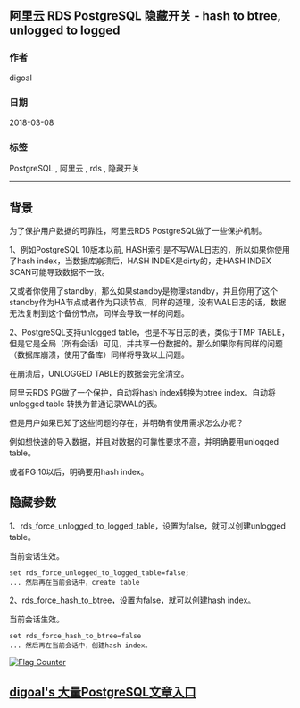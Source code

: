## 阿里云 RDS PostgreSQL 隐藏开关 - hash to btree, unlogged to logged  
                   
### 作者                         
digoal                      
         
### 日期                              
2018-03-08                          
                                   
### 标签                                                             
PostgreSQL , 阿里云 , rds , 隐藏开关     
                                    
----                          
          
## 背景       
为了保护用户数据的可靠性，阿里云RDS PostgreSQL做了一些保护机制。  
  
1、例如PostgreSQL 10版本以前, HASH索引是不写WAL日志的，所以如果你使用了hash index，当数据库崩溃后，HASH INDEX是dirty的，走HASH INDEX SCAN可能导致数据不一致。  
  
又或者你使用了standby，那么如果standby是物理standby，并且你用了这个standby作为HA节点或者作为只读节点，同样的道理，没有WAL日志的话，数据无法复制到这个备份节点，同样会导致一样的问题。  
  
2、PostgreSQL支持unlogged table，也是不写日志的表，类似于TMP TABLE，但是它是全局（所有会话）可见，并共享一份数据的。那么如果你有同样的问题（数据库崩溃，使用了备库）同样将导致以上问题。  
  
在崩溃后，UNLOGGED TABLE的数据会完全清空。  
  
阿里云RDS PG做了一个保护，自动将hash index转换为btree index。自动将unlogged table 转换为普通记录WAL的表。  
  
但是用户如果已知了这些问题的存在，并明确有使用需求怎么办呢？  
  
例如想快速的导入数据，并且对数据的可靠性要求不高，并明确要用unlogged table。  
  
或者PG 10以后，明确要用hash index。  
  
## 隐藏参数  
  
1、rds_force_unlogged_to_logged_table，设置为false，就可以创建unlogged table。  
  
当前会话生效。  
   
```
set rds_force_unlogged_to_logged_table=false;
... 然后再在当前会话中，create table
```
  
2、rds_force_hash_to_btree，设置为false，就可以创建hash index。  
  
当前会话生效。  
  
```
set rds_force_hash_to_btree=false
... 然后再在当前会话中，创建hash index。
```
  
  
  
<a rel="nofollow" href="http://info.flagcounter.com/h9V1"  ><img src="http://s03.flagcounter.com/count/h9V1/bg_FFFFFF/txt_000000/border_CCCCCC/columns_2/maxflags_12/viewers_0/labels_0/pageviews_0/flags_0/"  alt="Flag Counter"  border="0"  ></a>  
  
  
  
  
  
  
## [digoal's 大量PostgreSQL文章入口](https://github.com/digoal/blog/blob/master/README.md "22709685feb7cab07d30f30387f0a9ae")
  
